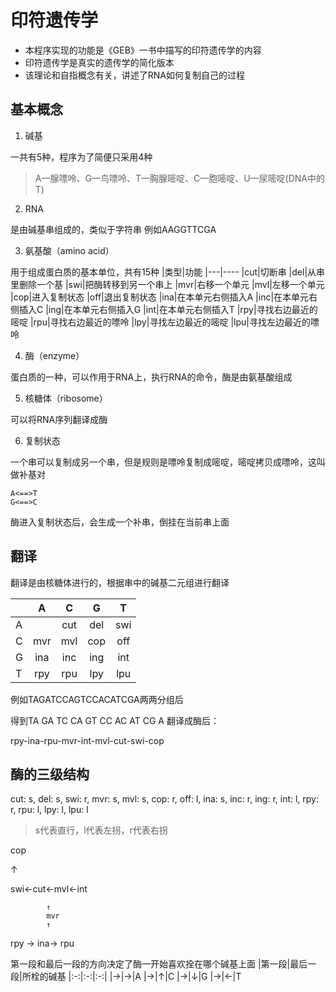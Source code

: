 # 印符遗传学
* 本程序实现的功能是《GEB》一书中描写的印符遗传学的内容
* 印符遗传学是真实的遗传学的简化版本
* 该理论和自指概念有关，讲述了RNA如何复制自己的过程
## 基本概念
1. 碱基

一共有5种，程序为了简便只采用4种
> A—腺嘌呤、G—鸟嘌呤、T—胸腺嘧啶、C—胞嘧啶、U—尿嘧啶(DNA中的T)

2. RNA

是由碱基串组成的，类似于字符串
例如AAGGTTCGA

3. 氨基酸（amino acid）

用于组成蛋白质的基本单位，共有15种
|类型|功能
|---|----
|cut|切断串
|del|从串里删除一个基
|swi|把酶转移到另一个串上
|mvr|右移一个单元
|mvl|左移一个单元
|cop|进入复制状态
|off|退出复制状态
|ina|在本单元右侧插入A
|inc|在本单元右侧插入C
|ing|在本单元右侧插入G
|int|在本单元右侧插入T
|rpy|寻找右边最近的嘧啶
|rpu|寻找右边最近的嘌呤
|lpy|寻找左边最近的嘧啶
|lpu|寻找左边最近的嘌呤

4. 酶（enzyme）

蛋白质的一种，可以作用于RNA上，执行RNA的命令，酶是由氨基酸组成

5. 核糖体（ribosome）

可以将RNA序列翻译成酶

6. 复制状态

一个串可以复制成另一个串，但是规则是嘌呤复制成嘧啶，嘧啶拷贝成嘌呤，这叫做补基对
    
    A<==>T
    G<==>C

酶进入复制状态后，会生成一个补串，倒挂在当前串上面

## 翻译

翻译是由核糖体进行的，根据串中的碱基二元组进行翻译


| | A | C | G | T 
|---|:---:|:---:|:---:|:---:
|A||cut|del|swi
|C|mvr|mvl|cop|off
|G|ina|inc|ing|int
|T|rpy|rpu|lpy|lpu

例如TAGATCCAGTCCACATCGA两两分组后

得到TA GA TC CA GT CC AC AT CG A
翻译成酶后：

rpy-ina-rpu-mvr-int-mvl-cut-swi-cop

## 酶的三级结构
cut: s,
    del: s,
    swi: r,
    mvr: s,
    mvl: s,
    cop: r,
    off: l,
    ina: s,
    inc: r,
    ing: r,
    int: l,
    rpy: r,
    rpu: l,
    lpy: l,
    lpu: l
> s代表直行，l代表左拐，r代表右拐

cop

↑

swi←cut←mvl←int

            ↑
            mvr
            ↑
rpy → ina→    rpu


第一段和最后一段的方向决定了酶一开始喜欢拴在哪个碱基上面
|第一段|最后一段|所栓的碱基
|:-:|:-:|:-:|
|→|→|A
|→|↑|C
|→|↓|G
|→|←|T

